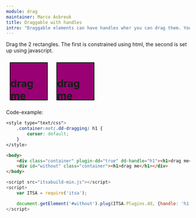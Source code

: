 ```yaml
---
module: drag
maintainer: Marco Asbreuk
title: Draggable with handles
intro: "Draggable elements can have handles wher you can drag them. You set this up using the attribute <b>dd-handle==\"css-selector\"</b>, or using javascript by using <b>node.plugin(ITSA.Plugins.nodeDD, {handle: 'css-selector'})</b>. The plugin does nothing more than add the right attribute to the draggable Element, and it just works.</b>"
---
```


<style type="text/css">
    .container:not(.dd-dragging) h1 {
        cursor: default;
    }
    .container {
        margin: 10px;
        height: 100px;
        width: 100px;
        background-color: #990073;
        border: 2px solid #000;
        display: inline-block;
        *display: inline;
        *zoom: 1;
    }
    .body-content.module .container h1 {
        font-size: 1em;
        background-color: #000;
        color: #FFF;
        padding: 0.2em;
        margin: 0;
        text-align: center;
    }
    .body-content.module p.spaced {
        margin-top: 10em;
    }
</style>

Drag the 2 rectangles. The first is constrained using html, the second is set up using javascript.

<div class="container" plugin-dd="true" dd-handle="h1"><h1>drag me</h1></div>
<div id="without" class="container"><h1>drag me</h1></div>

<p class="spaced">Code-example:</p>

```css
<style type="text/css">
    .container:not(.dd-dragging) h1 {
        cursor: default;
    }
</style>
```

```html
<body>
    <div class="container" plugin-dd="true" dd-handle="h1"><h1>drag me</h1></div>
    <div id="without" class="container"><h1>drag me</h1></div>
</body>
```

```js
<script src="itsabuild-min.js"></script>
<script>
    var ITSA = require('itsa');

    document.getElement('#without').plug(ITSA.Plugins.dd, {handle: 'h1'});
</script>
```

<script src="../../dist/itsabuild-min.js"></script>
<script>
    var ITSA = require('itsa');

    document.getElement('#without').plug(ITSA.Plugins.dd, {handle: 'h1'});
</script>
